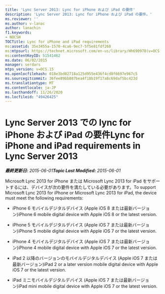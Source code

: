 ```yaml
---
title: 'Lync Server 2013: Lync for iPhone および iPad の要件'
description: 'Lync Server 2013: Lync for iPhone および iPad の要件。'
ms.reviewer: ''
ms.author: v-lanac
author: lanachin
f1.keywords:
- NOCSH
TOCTitle: Lync for iPhone and iPad requirements
ms:assetid: 35e3455a-1570-4ca6-9ec7-5f5e81fdf268
ms:mtpsurl: https://technet.microsoft.com/en-us/library/Hh690978(v=OCS.15)
ms:contentKeyID: 51541462
ms.date: 06/02/2015
manager: serdars
mtps_version: v=OCS.15
ms.openlocfilehash: 018e3bd02718a125d955e436f4cd0f6697e967c5
ms.sourcegitcommit: 36fee89bb887bea4f18b19f17a8c69daf5bc423d
ms.translationtype: MT
ms.contentlocale: ja-JP
ms.lasthandoff: 11/26/2020
ms.locfileid: "49426425"
---
```

# <a name="lync-for-iphone-and-ipad-requirements-in-lync-server-2013"></a><span data-ttu-id="61d16-103">Lync Server 2013 での lync for iPhone および iPad の要件</span><span class="sxs-lookup"><span data-stu-id="61d16-103">Lync for iPhone and iPad requirements in Lync Server 2013</span></span>

<div data-xmlns="http://www.w3.org/1999/xhtml">

<div class="topic" data-xmlns="http://www.w3.org/1999/xhtml" data-msxsl="urn:schemas-microsoft-com:xslt" data-cs="https://msdn.microsoft.com/">

<div data-asp="https://msdn2.microsoft.com/asp">



</div>

<div id="mainSection">

<div id="mainBody"><span data-ttu-id="61d16-104">

<span> </span></span><span class="sxs-lookup"><span data-stu-id="61d16-104">

<span> </span></span></span>

<span data-ttu-id="61d16-105">_**最終更新日:** 2015-06-01_</span><span class="sxs-lookup"><span data-stu-id="61d16-105">_**Topic Last Modified:** 2015-06-01_</span></span>

<span data-ttu-id="61d16-106">Microsoft Lync 2013 for iPhone または Microsoft Lync 2013 for iPad をサポートするには、デバイスが次の要件を満たしている必要があります。</span><span class="sxs-lookup"><span data-stu-id="61d16-106">To support Microsoft Lync 2013 for iPhone or Microsoft Lync 2013 for iPad, the device must meet the following requirements:</span></span>

  - <span data-ttu-id="61d16-107">iPhone 6 モバイルデジタルデバイス (Apple iOS 8 または最新バージョン)</span><span class="sxs-lookup"><span data-stu-id="61d16-107">iPhone 6 mobile digital device with Apple iOS 8 or the latest version.</span></span>

  - <span data-ttu-id="61d16-108">iPhone 5 モバイルデジタルデバイス (Apple iOS 7 または最新バージョン)</span><span class="sxs-lookup"><span data-stu-id="61d16-108">iPhone 5 mobile digital device with Apple iOS 7 or the latest version.</span></span>

  - <span data-ttu-id="61d16-109">iPhone 4 モバイルデジタルデバイス (Apple iOS 7 または最新バージョン)</span><span class="sxs-lookup"><span data-stu-id="61d16-109">iPhone 4 mobile digital device with Apple iOS 7 or the latest version.</span></span>

  - <span data-ttu-id="61d16-110">iPad 2 以降のバージョンのモバイルデジタルデバイス (Apple iOS 7 または最新バージョン)</span><span class="sxs-lookup"><span data-stu-id="61d16-110">iPad 2 or a later version mobile digital device with Apple iOS 7 or the latest version.</span></span>

  - <span data-ttu-id="61d16-111">iPad ミニモバイルデジタルデバイス (Apple iOS 7 または最新バージョン)</span><span class="sxs-lookup"><span data-stu-id="61d16-111">iPad mini mobile digital device with Apple iOS 7 or the latest version.</span></span>

<span data-ttu-id="61d16-112"></div>

<span> </span>

</div>

</div>

</span><span class="sxs-lookup"><span data-stu-id="61d16-112"></div>

<span> </span>

</div>

</div>

</span></span></div>

